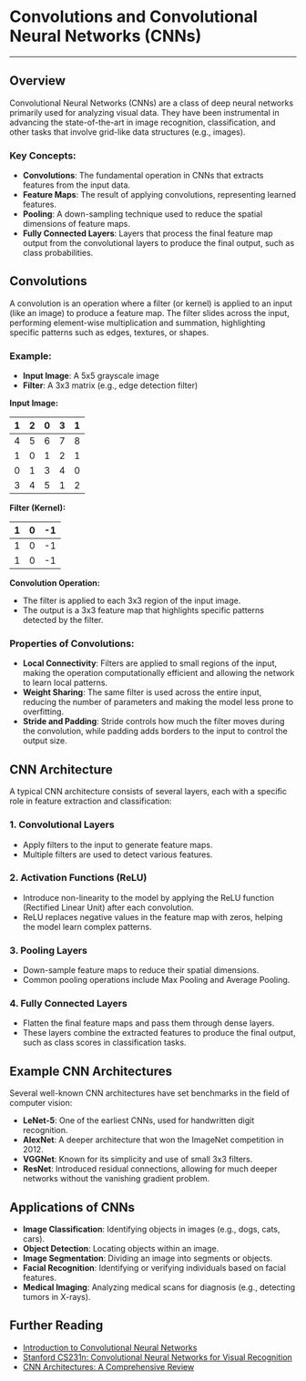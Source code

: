 # Convolutions and Convolutional Neural Networks (CNNs)

---

## Overview
Convolutional Neural Networks (CNNs) are a class of deep neural networks primarily used for analyzing visual data. They have been instrumental in advancing the state-of-the-art in image recognition, classification, and other tasks that involve grid-like data structures (e.g., images).

### Key Concepts:
- **Convolutions**: The fundamental operation in CNNs that extracts features from the input data.
- **Feature Maps**: The result of applying convolutions, representing learned features.
- **Pooling**: A down-sampling technique used to reduce the spatial dimensions of feature maps.
- **Fully Connected Layers**: Layers that process the final feature map output from the convolutional layers to produce the final output, such as class probabilities.

## Convolutions
A convolution is an operation where a filter (or kernel) is applied to an input (like an image) to produce a feature map. The filter slides across the input, performing element-wise multiplication and summation, highlighting specific patterns such as edges, textures, or shapes.

### Example:
- **Input Image**: A 5x5 grayscale image
- **Filter**: A 3x3 matrix (e.g., edge detection filter)

**Input Image:**

| 1 | 2 | 0 | 3 | 1 |
|---|---|---|---|---|
| 4 | 5 | 6 | 7 | 8 |
| 1 | 0 | 1 | 2 | 1 |
| 0 | 1 | 3 | 4 | 0 |
| 3 | 4 | 5 | 1 | 2 |

**Filter (Kernel):**

| 1 | 0 | -1 |
|---|---|---|
| 1 | 0 | -1 |
| 1 | 0 | -1 |

**Convolution Operation:**
- The filter is applied to each 3x3 region of the input image.
- The output is a 3x3 feature map that highlights specific patterns detected by the filter.

### Properties of Convolutions:
- **Local Connectivity**: Filters are applied to small regions of the input, making the operation computationally efficient and allowing the network to learn local patterns.
- **Weight Sharing**: The same filter is used across the entire input, reducing the number of parameters and making the model less prone to overfitting.
- **Stride and Padding**: Stride controls how much the filter moves during the convolution, while padding adds borders to the input to control the output size.

## CNN Architecture
A typical CNN architecture consists of several layers, each with a specific role in feature extraction and classification:

### 1. **Convolutional Layers**
   - Apply filters to the input to generate feature maps.
   - Multiple filters are used to detect various features.

### 2. **Activation Functions (ReLU)**
   - Introduce non-linearity to the model by applying the ReLU function (Rectified Linear Unit) after each convolution.
   - ReLU replaces negative values in the feature map with zeros, helping the model learn complex patterns.

### 3. **Pooling Layers**
   - Down-sample feature maps to reduce their spatial dimensions.
   - Common pooling operations include Max Pooling and Average Pooling.

### 4. **Fully Connected Layers**
   - Flatten the final feature maps and pass them through dense layers.
   - These layers combine the extracted features to produce the final output, such as class scores in classification tasks.

## Example CNN Architectures
Several well-known CNN architectures have set benchmarks in the field of computer vision:
- **LeNet-5**: One of the earliest CNNs, used for handwritten digit recognition.
- **AlexNet**: A deeper architecture that won the ImageNet competition in 2012.
- **VGGNet**: Known for its simplicity and use of small 3x3 filters.
- **ResNet**: Introduced residual connections, allowing for much deeper networks without the vanishing gradient problem.

## Applications of CNNs
- **Image Classification**: Identifying objects in images (e.g., dogs, cats, cars).
- **Object Detection**: Locating objects within an image.
- **Image Segmentation**: Dividing an image into segments or objects.
- **Facial Recognition**: Identifying or verifying individuals based on facial features.
- **Medical Imaging**: Analyzing medical scans for diagnosis (e.g., detecting tumors in X-rays).

## Further Reading
- [Introduction to Convolutional Neural Networks](https://www.deeplearningbook.org/)
- [Stanford CS231n: Convolutional Neural Networks for Visual Recognition](http://cs231n.stanford.edu/)
- [CNN Architectures: A Comprehensive Review](https://arxiv.org/abs/1409.1556)
